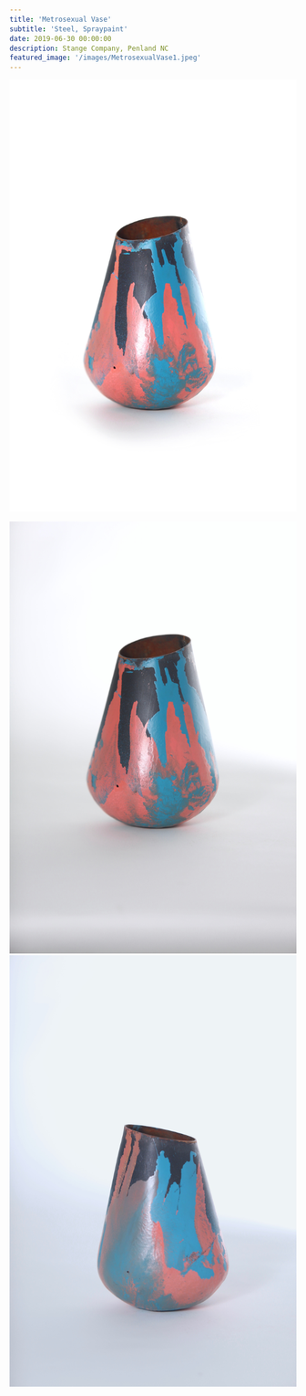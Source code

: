 ```yaml
---
title: 'Metrosexual Vase'
subtitle: 'Steel, Spraypaint'
date: 2019-06-30 00:00:00
description: Stange Company, Penland NC
featured_image: '/images/MetrosexualVase1.jpeg'
---
```

![](/images/MetrosexualVase1.jpg)




<div class="gallery" data-columns="3">
	<img src="/images/MetrosexualVase1.jpeg">
	<img src="/images/MetrosexualVase2.jpeg">
</div>
